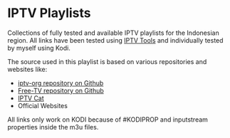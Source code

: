 # IPTV Playlists
Collections of fully tested and available IPTV playlists for the Indonesian region. All links have been tested using [IPTV Tools](http://www.iptvtools.net/?svc=check) and individually tested by myself using Kodi.

The source used in this playlist is based on various repositories and websites like:
- [iptv-org repository on Github](https://github.com/iptv-org/iptv)
- [Free-TV repository on Github](https://github.com/Free-TV/IPTV)
- [IPTV Cat](https://iptvcat.com/indonesia__8)
- Official Websites

All links only work on KODI because of #KODIPROP and inputstream properties inside the m3u files.
